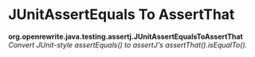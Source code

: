 # JUnitAssertEquals To AssertThat

**org.openrewrite.java.testing.assertj.JUnitAssertEqualsToAssertThat**  
_Convert JUnit-style assertEquals() to assertJ's assertThat().isEqualTo()._


